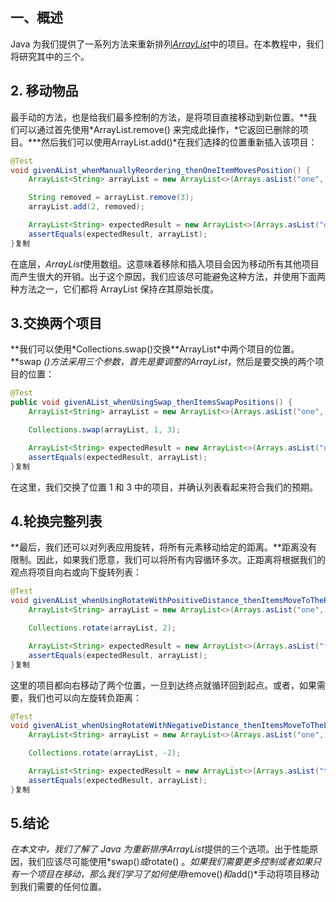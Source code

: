 ## 一、概述

Java 为我们提供了一系列方法来重新排列[*ArrayList*](https://www.baeldung.com/java-arraylist)中的项目。在本教程中，我们将研究其中的三个。

## 2. 移动物品

最手动的方法，也是给我们最多控制的方法，是将项目直接移动到新位置。**我们可以通过首先使用\*ArrayList.remove() 来完成此操作，\*它返回已删除的项目。***然后我们可以使用ArrayList.add()*在我们选择的位置重新插入该项目：

```java
@Test
void givenAList_whenManuallyReordering_thenOneItemMovesPosition() {
    ArrayList<String> arrayList = new ArrayList<>(Arrays.asList("one", "two", "three", "four", "five"));

    String removed = arrayList.remove(3);
    arrayList.add(2, removed);

    ArrayList<String> expectedResult = new ArrayList<>(Arrays.asList("one", "two", "four", "three", "five"));
    assertEquals(expectedResult, arrayList);
}复制
```

在底层，*ArrayList*使用数组。这意味着移除和插入项目会因为移动所有其他项目而产生很大的开销。出于这个原因，我们应该尽可能避免这种方法，并使用下面两种方法之一，它们都将 ArrayList 保持*在*其原始长度。

## 3.交换两个项目

**我们可以使用\*Collections.swap()交换\**ArrayList\*中两个项目的位置。**swap *()*方法采用三个参数，首先是要调整的*ArrayList*，然后是要交换的两个项目的位置：

```java
@Test
public void givenAList_whenUsingSwap_thenItemsSwapPositions() {
    ArrayList<String> arrayList = new ArrayList<>(Arrays.asList("one", "two", "three", "four", "five"));

    Collections.swap(arrayList, 1, 3);

    ArrayList<String> expectedResult = new ArrayList<>(Arrays.asList("one", "four", "three", "two", "five"));
    assertEquals(expectedResult, arrayList);
}复制
```

在这里，我们交换了位置 1 和 3 中的项目，并确认列表看起来符合我们的预期。

## 4.轮换完整列表

**最后，我们还可以对列表应用旋转，将所有元素移动给定的距离。**距离没有限制。因此，如果我们愿意，我们可以将所有内容循环多次。正距离将根据我们的观点将项目向右或向下旋转列表：

```java
@Test
void givenAList_whenUsingRotateWithPositiveDistance_thenItemsMoveToTheRight() {
    ArrayList<String> arrayList = new ArrayList<>(Arrays.asList("one", "two", "three", "four", "five"));

    Collections.rotate(arrayList, 2);

    ArrayList<String> expectedResult = new ArrayList<>(Arrays.asList("four", "five", "one", "two", "three"));
    assertEquals(expectedResult, arrayList);
}复制
```

这里的项目都向右移动了两个位置，一旦到达终点就循环回到起点。或者，如果需要，我们也可以向左旋转负距离：

```java
@Test
void givenAList_whenUsingRotateWithNegativeDistance_thenItemsMoveToTheLeft() {
    ArrayList<String> arrayList = new ArrayList<>(Arrays.asList("one", "two", "three", "four", "five"));

    Collections.rotate(arrayList, -2);

    ArrayList<String> expectedResult = new ArrayList<>(Arrays.asList("three", "four", "five", "one", "two"));
    assertEquals(expectedResult, arrayList);
}复制
```

## 5.结论

*在本文中，我们了解了 Java 为重新排序ArrayList*提供的三个选项。出于性能原因，我们应该尽可能使用*swap()*或*rotate() 。*如果我们需要更多控制或者如果只有一个项目在移动，那么我们学习了如何使用*remove()*和*add()*手动将项目移动到我们需要的任何位置。